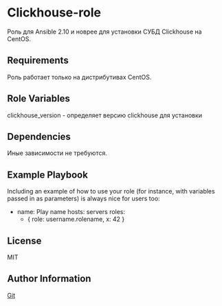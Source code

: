 Clickhouse-role
=========

Роль для Ansible 2.10 и новрее для установки СУБД Clickhouse на CentOS. 

Requirements
------------

Роль работает только на дистрибутивах CentOS.

Role Variables
--------------

clickhouse_version - определяет версию clickhouse для установки

Dependencies
------------

Иные зависимости не требуются. 

Example Playbook
----------------

Including an example of how to use your role (for instance, with variables passed in as parameters) is always nice for users too:

  - name: Play name 
    hosts: servers
    roles:
      - { role: username.rolename, x: 42 }

License
-------

MIT

Author Information
------------------

[Git](https://github.com/zMaAlz/vector-role)

